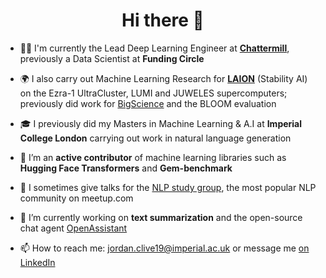 <h1 align="center">Hi there 👋</h1>

- 🧑‍💻 I'm currently the Lead Deep Learning Engineer at **[Chattermill](https://chattermill.com/)**, previously a Data Scientist at **Funding Circle**

- 🌍 I also carry out Machine Learning Research for **[LAION](https://laion.ai/)** (Stability AI) on the Ezra-1 UltraCluster, LUMI and JUWELES supercomputers; previously did work for [BigScience](https://github.com/bigscience-workshop) and the BLOOM evaluation

- 🎓 I previously did my Masters in Machine Learning & A.I at **Imperial College London** carrying out work in natural language generation

- 📝 I’m an **active contributor** of machine learning libraries such as **Hugging Face Transformers** and **Gem-benchmark**

- 💬 I sometimes give talks for the [NLP study group](https://www.meetup.com/advanced-natural-language-processing-nlp-study-group/), the most popular NLP community on meetup.com

- 🔭 I’m currently working on **text summarization** and the open-source chat agent [OpenAssistant](https://open-assistant.io/team)

- 📫 How to reach me: jordan.clive19@imperial.ac.uk or message me [on LinkedIn](https://github.com/jordiclive)
